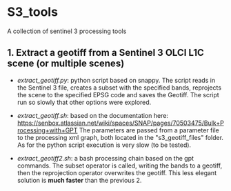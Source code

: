 # S3_tools
A collection of sentinel 3 processing tools

## 1. Extract a geotiff from a Sentinel 3 OLCI L1C scene (or multiple scenes)

+ *extract_geotiff.py*: python script based on snappy. The script reads in the Sentinel 3 file, creates a subset with the specified bands, 
reprojects the scene to the specified EPSG code and saves the Geotiff. The script run so slowly that other options were explored.

+ *extract_geotiff.sh*: based on the documentation here: https://senbox.atlassian.net/wiki/spaces/SNAP/pages/70503475/Bulk+Processing+with+GPT 
The parameters are passed from a parameter file to the processing xml graph, both located in the "s3_geotiff_files" folder. 
As for the python script execution is very slow (to be tested).

+ *extract_geotiff2.sh*: a bash processing chain based on the gpt commands. The subset operator is called, writing the bands to a geotiff, then the reprojection operator overwrites the geotiff. This less elegant solution is __much faster__ than the previous 2. 
